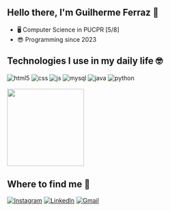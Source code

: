 ## Hello there, I'm Guilherme Ferraz 👋

- 🖥️ Computer Science in PUCPR [5/8]
- 😎 Programming since 2023

## Technologies I use in my daily life 🤓

<div style="display: inline_block">
  <img align="center" alt="html5" src="https://img.shields.io/badge/HTML5-E34F26?style=for-the-badge&logo=html5&logoColor=white" />
  <img align="center" alt="css" src="https://img.shields.io/badge/CSS3-1572B6?style=for-the-badge&logo=css3&logoColor=white" />
  <img align="center" alt="js" src="https://img.shields.io/badge/JavaScript-F7DF1E?style=for-the-badge&logo=javascript&logoColor=black" />
  <img align="center" alt="mysql" src="https://img.shields.io/badge/MySQL-00000F?style=for-the-badge&logo=mysql&logoColor=white" />
  <img align="center" alt="java" src="https://img.shields.io/badge/Java-ED8B00?style=for-the-badge&logo=openjdk&logoColor=white" />
  <img align="center" alt="python" src="https://img.shields.io/badge/Python-3776AB?style=for-the-badge&logo=python&logoColor=white" />
</div><br/>


<div>
  <a href="https://github.com/Guilhermeffda">

<img height="180em" src="https://github-readme-stats.vercel.app/api/top-langs/?username=Guilhermeffda&layout=compact&langs_count=16&theme=midnight-purple&cache_seconds=1800"/>
  </a>
</div>

## Where to find me 👀

[![Instagram](https://img.shields.io/badge/Instagram-E4405F?style=for-the-badge&logo=instagram&logoColor=white)](https://instagram.com/guif_ferraz)
[![LinkedIn](https://img.shields.io/badge/LinkedIn-0077B5?style=for-the-badge&logo=linkedin&logoColor=white)](https://linkedin.com/in/guilherme-ferraz-0b00702b5)
[![Gmail](https://img.shields.io/badge/Gmail-D14836?style=for-the-badge&logo=gmail&logoColor=white)](mailto:guilhermeffda@gmail.com)

